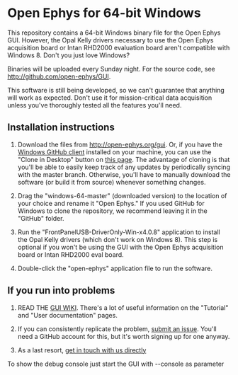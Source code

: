 Open Ephys for 64-bit Windows
=======================

This repository contains a 64-bit Windows binary file for the Open Ephys GUI. However, the Opal Kelly drivers necessary to use the Open Ephys acquisition board or Intan RHD2000 evaluation board aren't
compatible with Windows 8. Don't you just love Windows?

Binaries will be uploaded every Sunday night. For the source code, see http://github.com/open-ephys/GUI.

This software is still being developed, so we can't guarantee that anything will work as expected. Don't use it for mission-critical data acquisition unless you've thoroughly tested all the features you'll need.

Installation instructions
-------------------------------

1. Download the files from http://open-ephys.org/gui. Or, if you have the [Windows GitHub client](http://windows.github.com/) installed on your machine, you can use the "Clone in Desktop" button on
[this page](https://github.com/open-ephys-GUI-binaries/windows-64). The advantage of cloning is that you'll be able to easily keep track of any updates by periodically syncing with the master branch. 
Otherwise, you'll have to manually download the software (or build it from source) whenever something changes.

2. Drag the "windows-64-master" (downloaded version) to the location of your choice and rename it "Open Ephys." If you used GitHub for Windows to clone the repository, we recommend leaving it in the "GitHub" folder.

3. Run the "FrontPanelUSB-DriverOnly-Win-x4.0.8" application to install the Opal Kelly drivers (which don't work on Windows 8). This step is optional if you won't be using the GUI with the Open Ephys acquisition board or Intan RHD2000 eval board.

4. Double-click the "open-ephys" application file to run the software.

If you run into problems
-------------------------------

1. READ THE [GUI WIKI](https://github.com/open-ephys/GUI/wiki). There's a lot of useful information on the "Tutorial" and "User documentation" pages.

2. If you can consistently replicate the problem, [submit an issue](https://github.com/open-ephys/GUI/issues). You'll need a GitHub account for this, but it's worth signing up for one anyway.

3. As a last resort, [get in touch with us directly](http://open-ephys.org/contact)

To show the debug console just start the GUI with --console as parameter
